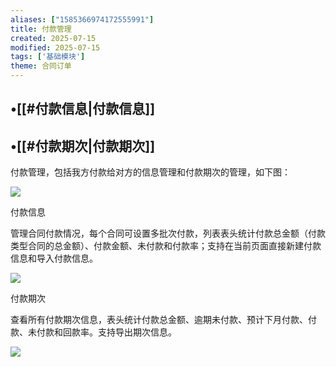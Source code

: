```yaml
---
aliases: ["1585366974172555991"]
title: 付款管理
created: 2025-07-15
modified: 2025-07-15
tags: ['基础模块']
theme: 合同订单
---
```


## •[[#付款信息|付款信息]]

## •[[#付款期次|付款期次]]

付款管理，包括我方付款给对方的信息管理和付款期次的管理，如下图：

![](9b20bce1a1e06f71eb3119f9cd8e698a.jpg)

付款信息

管理合同付款情况，每个合同可设置多批次付款，列表表头统计付款总金额（付款类型合同的总金额）、付款金额、未付款和付款率；支持在当前页面直接新建付款信息和导入付款信息。

![](7b190dd3ef80778f644b8cd315e6b115.jpg)

付款期次

查看所有付款期次信息，表头统计付款总金额、逾期未付款、预计下月付款、付款、未付款和回款率。支持导出期次信息。

![](26aade6b73b8fcba6a338a1e2a6bf55e.jpg)